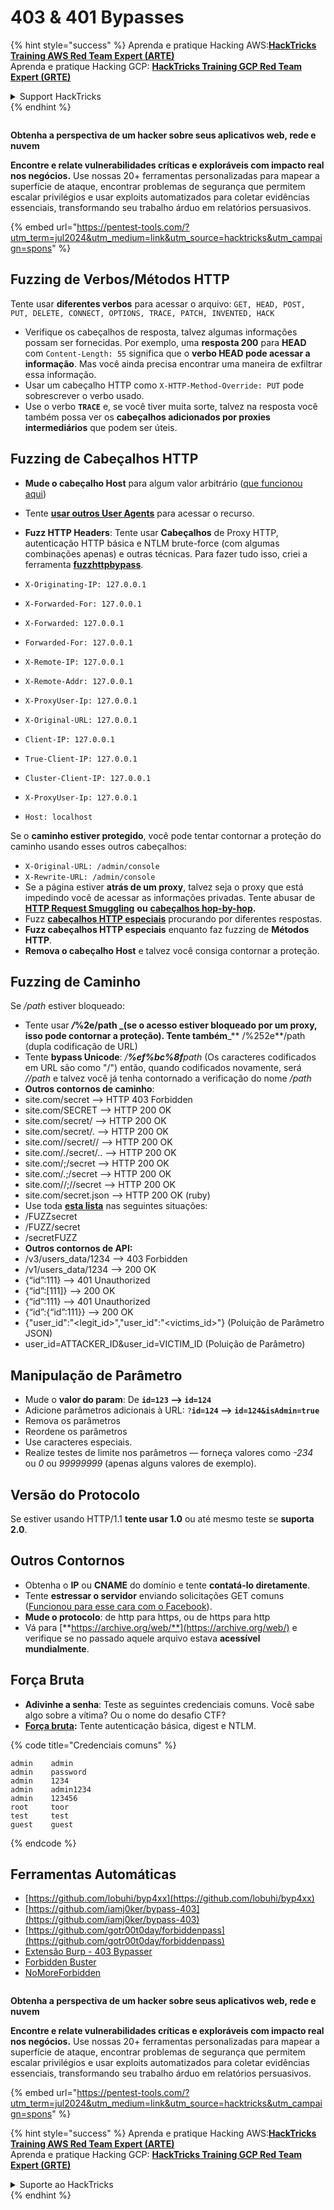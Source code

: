 # 403 & 401 Bypasses

{% hint style="success" %}
Aprenda e pratique Hacking AWS:<img src="/.gitbook/assets/arte.png" alt="" data-size="line">[**HackTricks Training AWS Red Team Expert (ARTE)**](https://training.hacktricks.xyz/courses/arte)<img src="/.gitbook/assets/arte.png" alt="" data-size="line">\
Aprenda e pratique Hacking GCP: <img src="/.gitbook/assets/grte.png" alt="" data-size="line">[**HackTricks Training GCP Red Team Expert (GRTE)**<img src="/.gitbook/assets/grte.png" alt="" data-size="line">](https://training.hacktricks.xyz/courses/grte)

<details>

<summary>Support HackTricks</summary>

* Confira os [**planos de assinatura**](https://github.com/sponsors/carlospolop)!
* **Junte-se ao** 💬 [**grupo do Discord**](https://discord.gg/hRep4RUj7f) ou ao [**grupo do telegram**](https://t.me/peass) ou **siga**-nos no **Twitter** 🐦 [**@hacktricks\_live**](https://twitter.com/hacktricks\_live)**.**
* **Compartilhe truques de hacking enviando PRs para o** [**HackTricks**](https://github.com/carlospolop/hacktricks) e [**HackTricks Cloud**](https://github.com/carlospolop/hacktricks-cloud) repositórios do github.

</details>
{% endhint %}

<figure><img src="/.gitbook/assets/pentest-tools.svg" alt=""><figcaption></figcaption></figure>

**Obtenha a perspectiva de um hacker sobre seus aplicativos web, rede e nuvem**

**Encontre e relate vulnerabilidades críticas e exploráveis com impacto real nos negócios.** Use nossas 20+ ferramentas personalizadas para mapear a superfície de ataque, encontrar problemas de segurança que permitem escalar privilégios e usar exploits automatizados para coletar evidências essenciais, transformando seu trabalho árduo em relatórios persuasivos.

{% embed url="https://pentest-tools.com/?utm_term=jul2024&utm_medium=link&utm_source=hacktricks&utm_campaign=spons" %}

## Fuzzing de Verbos/Métodos HTTP

Tente usar **diferentes verbos** para acessar o arquivo: `GET, HEAD, POST, PUT, DELETE, CONNECT, OPTIONS, TRACE, PATCH, INVENTED, HACK`

* Verifique os cabeçalhos de resposta, talvez algumas informações possam ser fornecidas. Por exemplo, uma **resposta 200** para **HEAD** com `Content-Length: 55` significa que o **verbo HEAD pode acessar a informação**. Mas você ainda precisa encontrar uma maneira de exfiltrar essa informação.
* Usar um cabeçalho HTTP como `X-HTTP-Method-Override: PUT` pode sobrescrever o verbo usado.
* Use o verbo **`TRACE`** e, se você tiver muita sorte, talvez na resposta você também possa ver os **cabeçalhos adicionados por proxies intermediários** que podem ser úteis.

## Fuzzing de Cabeçalhos HTTP

* **Mude o cabeçalho Host** para algum valor arbitrário ([que funcionou aqui](https://medium.com/@sechunter/exploiting-admin-panel-like-a-boss-fc2dd2499d31))
* Tente [**usar outros User Agents**](https://github.com/danielmiessler/SecLists/blob/master/Fuzzing/User-Agents/UserAgents.fuzz.txt) para acessar o recurso.
* **Fuzz HTTP Headers**: Tente usar **Cabeçalhos** de Proxy HTTP, autenticação HTTP básica e NTLM brute-force (com algumas combinações apenas) e outras técnicas. Para fazer tudo isso, criei a ferramenta [**fuzzhttpbypass**](https://github.com/carlospolop/fuzzhttpbypass).

* `X-Originating-IP: 127.0.0.1`
* `X-Forwarded-For: 127.0.0.1`
* `X-Forwarded: 127.0.0.1`
* `Forwarded-For: 127.0.0.1`
* `X-Remote-IP: 127.0.0.1`
* `X-Remote-Addr: 127.0.0.1`
* `X-ProxyUser-Ip: 127.0.0.1`
* `X-Original-URL: 127.0.0.1`
* `Client-IP: 127.0.0.1`
* `True-Client-IP: 127.0.0.1`
* `Cluster-Client-IP: 127.0.0.1`
* `X-ProxyUser-Ip: 127.0.0.1`
* `Host: localhost`

Se o **caminho estiver protegido**, você pode tentar contornar a proteção do caminho usando esses outros cabeçalhos:

* `X-Original-URL: /admin/console`
* `X-Rewrite-URL: /admin/console`
* Se a página estiver **atrás de um proxy**, talvez seja o proxy que está impedindo você de acessar as informações privadas. Tente abusar de [**HTTP Request Smuggling**](../../pentesting-web/http-request-smuggling/) **ou** [**cabeçalhos hop-by-hop**](../../pentesting-web/abusing-hop-by-hop-headers.md)**.**
* Fuzz [**cabeçalhos HTTP especiais**](special-http-headers.md) procurando por diferentes respostas.
* **Fuzz cabeçalhos HTTP especiais** enquanto faz fuzzing de **Métodos HTTP**.
* **Remova o cabeçalho Host** e talvez você consiga contornar a proteção.

## **Fuzzing de Caminho**

Se _/path_ estiver bloqueado:

* Tente usar _**/**_**%2e/path \_(se o acesso estiver bloqueado por um proxy, isso pode contornar a proteção). Tente também**\_\*\* /%252e\*\*/path (dupla codificação de URL)
* Tente **bypass Unicode**: _/**%ef%bc%8f**path_ (Os caracteres codificados em URL são como "/") então, quando codificados novamente, será _//path_ e talvez você já tenha contornado a verificação do nome _/path_
* **Outros contornos de caminho**:
* site.com/secret –> HTTP 403 Forbidden
* site.com/SECRET –> HTTP 200 OK
* site.com/secret/ –> HTTP 200 OK
* site.com/secret/. –> HTTP 200 OK
* site.com//secret// –> HTTP 200 OK
* site.com/./secret/.. –> HTTP 200 OK
* site.com/;/secret –> HTTP 200 OK
* site.com/.;/secret –> HTTP 200 OK
* site.com//;//secret –> HTTP 200 OK
* site.com/secret.json –> HTTP 200 OK (ruby)
* Use toda [**esta lista**](https://github.com/danielmiessler/SecLists/blob/master/Fuzzing/Unicode.txt) nas seguintes situações:
* /FUZZsecret
* /FUZZ/secret
* /secretFUZZ
* **Outros contornos de API:**
* /v3/users\_data/1234 --> 403 Forbidden
* /v1/users\_data/1234 --> 200 OK
* {“id”:111} --> 401 Unauthorized
* {“id”:\[111]} --> 200 OK
* {“id”:111} --> 401 Unauthorized
* {“id”:{“id”:111\}} --> 200 OK
* {"user\_id":"\<legit\_id>","user\_id":"\<victims\_id>"} (Poluição de Parâmetro JSON)
* user\_id=ATTACKER\_ID\&user\_id=VICTIM\_ID (Poluição de Parâmetro)

## **Manipulação de Parâmetro**

* Mude o **valor do param**: De **`id=123` --> `id=124`**
* Adicione parâmetros adicionais à URL: `?`**`id=124` —-> `id=124&isAdmin=true`**
* Remova os parâmetros
* Reordene os parâmetros
* Use caracteres especiais.
* Realize testes de limite nos parâmetros — forneça valores como _-234_ ou _0_ ou _99999999_ (apenas alguns valores de exemplo).

## **Versão do Protocolo**

Se estiver usando HTTP/1.1 **tente usar 1.0** ou até mesmo teste se **suporta 2.0**.

## **Outros Contornos**

* Obtenha o **IP** ou **CNAME** do domínio e tente **contatá-lo diretamente**.
* Tente **estressar o servidor** enviando solicitações GET comuns ([Funcionou para esse cara com o Facebook](https://medium.com/@amineaboud/story-of-a-weird-vulnerability-i-found-on-facebook-fc0875eb5125)).
* **Mude o protocolo**: de http para https, ou de https para http
* Vá para [**https://archive.org/web/**](https://archive.org/web/) e verifique se no passado aquele arquivo estava **acessível mundialmente**.

## **Força Bruta**

* **Adivinhe a senha**: Teste as seguintes credenciais comuns. Você sabe algo sobre a vítima? Ou o nome do desafio CTF?
* [**Força bruta**](../../generic-methodologies-and-resources/brute-force.md#http-brute)**:** Tente autenticação básica, digest e NTLM.

{% code title="Credenciais comuns" %}
```
admin    admin
admin    password
admin    1234
admin    admin1234
admin    123456
root     toor
test     test
guest    guest
```
{% endcode %}

## Ferramentas Automáticas

* [https://github.com/lobuhi/byp4xx](https://github.com/lobuhi/byp4xx)
* [https://github.com/iamj0ker/bypass-403](https://github.com/iamj0ker/bypass-403)
* [https://github.com/gotr00t0day/forbiddenpass](https://github.com/gotr00t0day/forbiddenpass)
* [Extensão Burp - 403 Bypasser](https://portswigger.net/bappstore/444407b96d9c4de0adb7aed89e826122)
* [Forbidden Buster](https://github.com/Sn1r/Forbidden-Buster)
* [NoMoreForbidden](https://github.com/akinerk/NoMoreForbidden)

<figure><img src="/.gitbook/assets/pentest-tools.svg" alt=""><figcaption></figcaption></figure>

**Obtenha a perspectiva de um hacker sobre seus aplicativos web, rede e nuvem**

**Encontre e relate vulnerabilidades críticas e exploráveis com impacto real nos negócios.** Use nossas 20+ ferramentas personalizadas para mapear a superfície de ataque, encontrar problemas de segurança que permitem escalar privilégios e usar exploits automatizados para coletar evidências essenciais, transformando seu trabalho árduo em relatórios persuasivos.

{% embed url="https://pentest-tools.com/?utm_term=jul2024&utm_medium=link&utm_source=hacktricks&utm_campaign=spons" %}

{% hint style="success" %}
Aprenda e pratique Hacking AWS:<img src="/.gitbook/assets/arte.png" alt="" data-size="line">[**HackTricks Training AWS Red Team Expert (ARTE)**](https://training.hacktricks.xyz/courses/arte)<img src="/.gitbook/assets/arte.png" alt="" data-size="line">\
Aprenda e pratique Hacking GCP: <img src="/.gitbook/assets/grte.png" alt="" data-size="line">[**HackTricks Training GCP Red Team Expert (GRTE)**<img src="/.gitbook/assets/grte.png" alt="" data-size="line">](https://training.hacktricks.xyz/courses/grte)

<details>

<summary>Suporte ao HackTricks</summary>

* Confira os [**planos de assinatura**](https://github.com/sponsors/carlospolop)!
* **Junte-se ao** 💬 [**grupo do Discord**](https://discord.gg/hRep4RUj7f) ou ao [**grupo do telegram**](https://t.me/peass) ou **siga**-nos no **Twitter** 🐦 [**@hacktricks\_live**](https://twitter.com/hacktricks\_live)**.**
* **Compartilhe truques de hacking enviando PRs para o** [**HackTricks**](https://github.com/carlospolop/hacktricks) e [**HackTricks Cloud**](https://github.com/carlospolop/hacktricks-cloud) repositórios do github.

</details>
{% endhint %}
